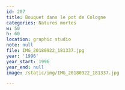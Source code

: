 ```yaml
---
id: 207
title: Bouquet dans le pot de Cologne
categories: Natures mortes
w: 50
h: 60
location: graphic studio
note: null
file: IMG_20180922_181337.jpg
year: '1996'
year_start: 1996
year_end: null
image: /static/img/IMG_20180922_181337.jpg

---
```

